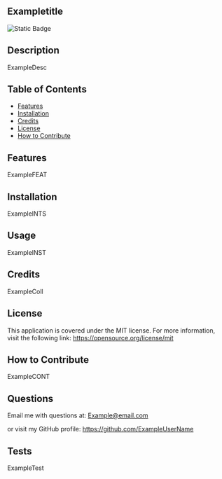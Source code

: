 
## Exampletitle


![Static Badge](https://img.shields.io/badge/Licence-MIT-red)

## Description

ExampleDesc

## Table of Contents

- [Features](#features)
- [Installation](#installation)
- [Credits](#credits)
- [License](#license)
- [How to Contribute](#how-to-contribute)

## Features

ExampleFEAT

## Installation

ExampleINTS

## Usage

ExampleINST

## Credits

ExampleColl


## License

This application is covered under the MIT license. 
For more information, visit the following link:
https://opensource.org/license/mit
 

## How to Contribute

ExampleCONT

## Questions

Email me with questions at:
Example@email.com

or visit my GitHub profile:
https://github.com/ExampleUserName

## Tests

ExampleTest

  
